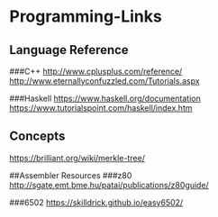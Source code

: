 # Programming-Links

## Language Reference
###C++
http://www.cplusplus.com/reference/
http://www.eternallyconfuzzled.com/Tutorials.aspx

###Haskell 
https://www.haskell.org/documentation
https://www.tutorialspoint.com/haskell/index.htm

## Concepts
https://brilliant.org/wiki/merkle-tree/

##Assembler Resources
###z80
http://sgate.emt.bme.hu/patai/publications/z80guide/

###6502
https://skilldrick.github.io/easy6502/
